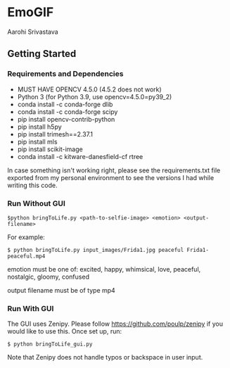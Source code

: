 # EmoGIF

Aarohi Srivastava

## Getting Started

### Requirements and Dependencies
* MUST HAVE OPENCV 4.5.0 (4.5.2 does not work)
* Python 3 (for Python 3.9, use opencv=4.5.0=py39_2)
* conda install -c conda-forge dlib
* conda install -c conda-forge scipy
* pip install opencv-contrib-python
* pip install h5py
* pip install trimesh==2.37.1
* pip install mls
* pip install scikit-image
* conda install -c kitware-danesfield-cf rtree 

In case something isn't working right, please see the requirements.txt file exported from my personal environment to see the versions I had while writing this code.

### Run Without GUI

`$python bringToLife.py <path-to-selfie-image> <emotion> <output-filename>`

For example: 
  
`$ python bringToLife.py input_images/Frida1.jpg peaceful Frida1-peaceful.mp4`

emotion must be one of:  excited, happy, whimsical, love, peaceful, nostalgic, gloomy, confused

output filename must be of type mp4
  
### Run With GUI

The GUI uses Zenipy. Please follow https://github.com/poulp/zenipy if you would like to use this.  Once set up, run:
  
`$ python bringToLife_gui.py`
  
Note that Zenipy does not handle typos or backspace in user input.
  
